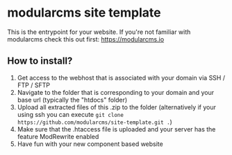 # modularcms site template
This is the entrypoint for your website. If you're not familiar with modularcms check this out first: https://modularcms.io

## How to install?
1. Get access to the webhost that is associated with your domain via SSH / FTP / SFTP
1. Navigate to the folder that is corresponding to your domain and your base url (typically the "htdocs" folder)
1. Upload all extracted files of this .zip to the folder (alternatively if your using ssh you can execute `git clone https://github.com/modularcms/site-template.git .`)
1. Make sure that the .htaccess file is uploaded and your server has the feature ModRewrite enabled
1. Have fun with your new component based website
